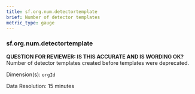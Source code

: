 ```yaml
---
title: sf.org.num.detectortemplate
brief: Number of detector templates
metric_type: gauge
---
```

### sf.org.num.detectortemplate

**QUESTION FOR REVIEWER: IS THIS ACCURATE AND IS WORDING OK?** Number of detector templates created before templates were deprecated.

Dimension(s): `orgId`

Data Resolution: 15 minutes
